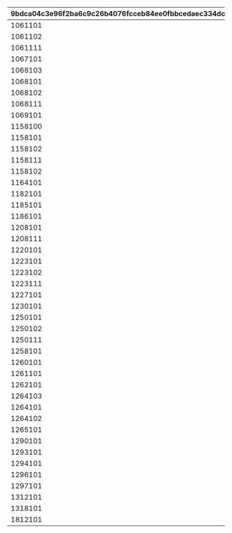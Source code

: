 |9bdca04c3e96f2ba6c9c26b4076fcceb84ee0fbbcedaec334dc8f24ec7622854|94f065238f7a320461399f2797a17e56f9c3da2a3df5dc399593c7026d2b3db9|89f5b88c3a1e75185a50585db42c5d59c7815946f3916c35fa98276da24338c3|e10d9d86d7040545b0e0aaf76eb0f293cb8678911b96c5da77e22a4a07b80493|
| --- | --- | --- | --- |
|1061101|1061001|1061002|2|
|1061102|1061001|1061003|2|
|1061111|1061001|1061012|2|
|1067101|1067001|1067001|2|
|1068103|1068001|1068001|2|
|1068101|1068001|1068002|2|
|1068102|1068001|1068003|2|
|1068111|1068001|1068012|2|
|1069101|1069001|1069001|2|
|1158100|1158001|1158001|1|
|1158101|1158001|1158002|2|
|1158102|1158001|1158003|2|
|1158111|1158001|1158012|2|
|1158102|1158001|1158203|2|
|1164101|1164001|1164001|2|
|1182101|1182001|1182001|2|
|1185101|1185001|1185001|2|
|1186101|1186001|1186001|2|
|1208101|1208001|1208002|2|
|1208111|1208001|1208012|2|
|1220101|1220001|1220001|2|
|1223101|1223001|1223002|2|
|1223102|1223001|1223003|2|
|1223111|1223001|1223012|2|
|1227101|1227001|1227001|2|
|1230101|1230001|1230001|2|
|1250101|1250001|1250002|2|
|1250102|1250001|1250003|2|
|1250111|1250001|1250012|2|
|1258101|1258001|1258001|2|
|1260101|1260001|1260001|2|
|1261101|1261001|1261001|2|
|1262101|1262001|1262001|2|
|1264103|1264001|1264001|2|
|1264101|1264001|1264002|2|
|1264102|1264001|1264003|2|
|1265101|1265001|1265001|2|
|1290101|1290001|1290001|2|
|1293101|1293001|1293001|2|
|1294101|1294001|1294001|2|
|1296101|1296001|1296001|2|
|1297101|1297001|1297001|2|
|1312101|1312001|1312001|2|
|1318101|1318001|1318001|2|
|1812101|1812001|1812001|2|